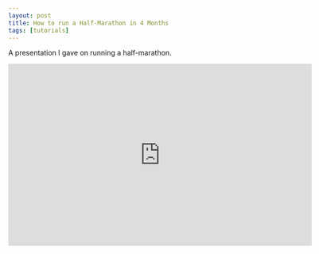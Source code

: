 ```yaml
---
layout: post
title: How to run a Half-Marathon in 4 Months
tags: [tutorials]
---
```


A presentation I gave on running a half-marathon.

<iframe src="https://docs.google.com/presentation/d/1UtHJ0V3Euh6qSX1RDfvSr0GOsvab-Z693LDiEGOoAls/embed?start=false&loop=false&delayms=3000" frameborder="0" width="610" height="367" allowfullscreen="true" mozallowfullscreen="true" webkitallowfullscreen="true"></iframe>
